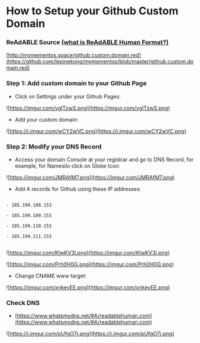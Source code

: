 
# How to Setup your Github Custom Domain


### ReAdABLE Source [(what is ReAdABLE Human Format?)](http://readablehumanformat.com/)

[http://mymementos.space/github.custom.domain.red](https://github.com/lepinekong/mymementos/blob/master/github.custom.domain.red)

### Step 1: Add custom domain to your Github Page

- Click on Settings under your Github Pages:

![https://imgur.com/yglTzwS.png](https://imgur.com/yglTzwS.png)
                    
- Add your custom domain:

![https://i.imgur.com/wCY2wVC.png](https://i.imgur.com/wCY2wVC.png)
                    

### Step 2: Modify your DNS Record

- Access your domain Console at your registrar and go to DNS Record, for example, for Namesilo click on Globe Icon:

![https://imgur.com/JMRAfM7.png](https://imgur.com/JMRAfM7.png)
                    
- Add A records for Github using these IP addresses:


```

- 185.199.108.153

- 185.199.109.153

- 185.199.110.153

- 185.199.111.153
        
```


![https://imgur.com/KlwKV3I.png](https://imgur.com/KlwKV3I.png)
                    
![https://imgur.com/Prh0H0G.png](https://imgur.com/Prh0H0G.png)
                    
- Change CNAME www target:

![https://imgur.com/xnkeyEE.png](https://imgur.com/xnkeyEE.png)
                    

### Check DNS

- [https://www.whatsmydns.net/#A/readablehuman.com](https://www.whatsmydns.net/#A/readablehuman.com)
                        
![https://i.imgur.com/pUfgO7j.png](https://i.imgur.com/pUfgO7j.png)
                    
